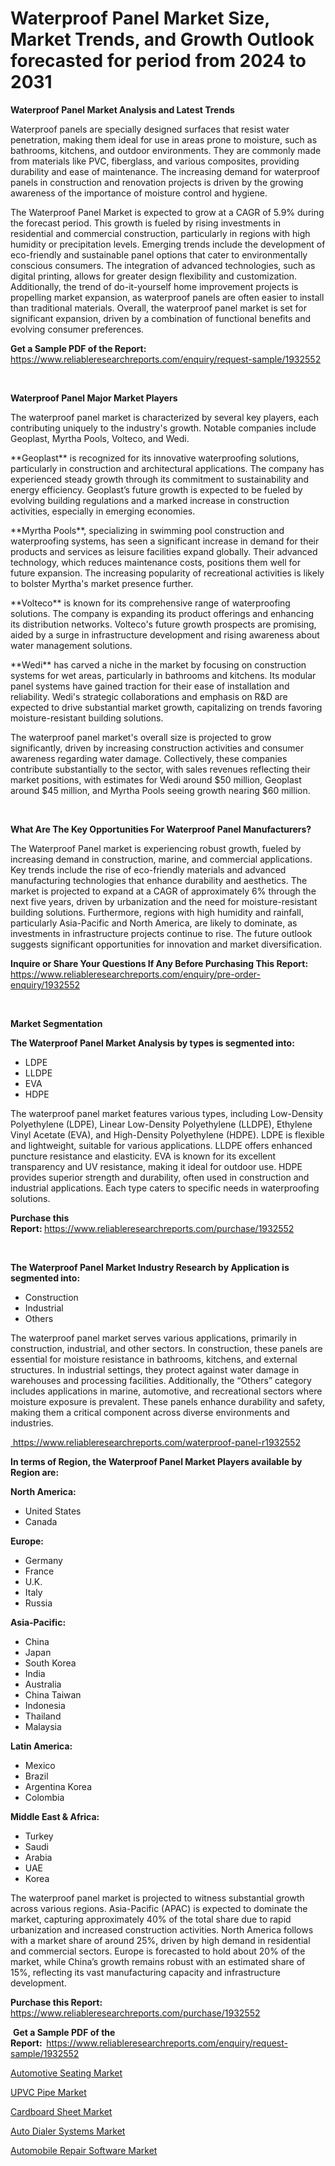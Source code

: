 <p><h1>Waterproof Panel Market Size, Market Trends, and Growth Outlook forecasted for period from 2024 to 2031</h1></p><p><strong>Waterproof Panel Market Analysis and Latest Trends</strong></p>
<p><p>Waterproof panels are specially designed surfaces that resist water penetration, making them ideal for use in areas prone to moisture, such as bathrooms, kitchens, and outdoor environments. They are commonly made from materials like PVC, fiberglass, and various composites, providing durability and ease of maintenance. The increasing demand for waterproof panels in construction and renovation projects is driven by the growing awareness of the importance of moisture control and hygiene.</p><p>The Waterproof Panel Market is expected to grow at a CAGR of 5.9% during the forecast period. This growth is fueled by rising investments in residential and commercial construction, particularly in regions with high humidity or precipitation levels. Emerging trends include the development of eco-friendly and sustainable panel options that cater to environmentally conscious consumers. The integration of advanced technologies, such as digital printing, allows for greater design flexibility and customization. Additionally, the trend of do-it-yourself home improvement projects is propelling market expansion, as waterproof panels are often easier to install than traditional materials. Overall, the waterproof panel market is set for significant expansion, driven by a combination of functional benefits and evolving consumer preferences.</p></p>
<p><strong>Get a Sample PDF of the Report:&nbsp;</strong> <a href="https://www.reliableresearchreports.com/enquiry/request-sample/1932552?utm_campaign=10&utm_medium=2&utm_source=Github&utm_content=ia&utm_term=14112024&utm_id=waterproof-panel">https://www.reliableresearchreports.com/enquiry/request-sample/1932552</a></p>
<p>&nbsp;</p>
<p><strong>Waterproof Panel Major Market Players</strong></p>
<p><p>The waterproof panel market is characterized by several key players, each contributing uniquely to the industry's growth. Notable companies include Geoplast, Myrtha Pools, Volteco, and Wedi.</p><p>**Geoplast** is recognized for its innovative waterproofing solutions, particularly in construction and architectural applications. The company has experienced steady growth through its commitment to sustainability and energy efficiency. Geoplast’s future growth is expected to be fueled by evolving building regulations and a marked increase in construction activities, especially in emerging economies.</p><p>**Myrtha Pools**, specializing in swimming pool construction and waterproofing systems, has seen a significant increase in demand for their products and services as leisure facilities expand globally. Their advanced technology, which reduces maintenance costs, positions them well for future expansion. The increasing popularity of recreational activities is likely to bolster Myrtha's market presence further.</p><p>**Volteco** is known for its comprehensive range of waterproofing solutions. The company is expanding its product offerings and enhancing its distribution networks. Volteco's future growth prospects are promising, aided by a surge in infrastructure development and rising awareness about water management solutions.</p><p>**Wedi** has carved a niche in the market by focusing on construction systems for wet areas, particularly in bathrooms and kitchens. Its modular panel systems have gained traction for their ease of installation and reliability. Wedi's strategic collaborations and emphasis on R&D are expected to drive substantial market growth, capitalizing on trends favoring moisture-resistant building solutions.</p><p>The waterproof panel market's overall size is projected to grow significantly, driven by increasing construction activities and consumer awareness regarding water damage. Collectively, these companies contribute substantially to the sector, with sales revenues reflecting their market positions, with estimates for Wedi around $50 million, Geoplast around $45 million, and Myrtha Pools seeing growth nearing $60 million.</p></p>
<p>&nbsp;</p>
<p><strong>What Are The Key Opportunities For Waterproof Panel Manufacturers?</strong></p>
<p><p>The Waterproof Panel market is experiencing robust growth, fueled by increasing demand in construction, marine, and commercial applications. Key trends include the rise of eco-friendly materials and advanced manufacturing technologies that enhance durability and aesthetics. The market is projected to expand at a CAGR of approximately 6% through the next five years, driven by urbanization and the need for moisture-resistant building solutions. Furthermore, regions with high humidity and rainfall, particularly Asia-Pacific and North America, are likely to dominate, as investments in infrastructure projects continue to rise. The future outlook suggests significant opportunities for innovation and market diversification.</p></p>
<p><strong>Inquire or Share Your Questions If Any Before Purchasing This Report:</strong> <a href="https://www.reliableresearchreports.com/enquiry/pre-order-enquiry/1932552?utm_campaign=10&utm_medium=2&utm_source=Github&utm_content=ia&utm_term=14112024&utm_id=waterproof-panel">https://www.reliableresearchreports.com/enquiry/pre-order-enquiry/1932552</a></p>
<p>&nbsp;</p>
<p><strong>Market Segmentation</strong></p>
<p><strong>The Waterproof Panel Market Analysis by types is segmented into:</strong></p>
<p><ul><li>LDPE</li><li>LLDPE</li><li>EVA</li><li>HDPE</li></ul></p>
<p><p>The waterproof panel market features various types, including Low-Density Polyethylene (LDPE), Linear Low-Density Polyethylene (LLDPE), Ethylene Vinyl Acetate (EVA), and High-Density Polyethylene (HDPE). LDPE is flexible and lightweight, suitable for various applications. LLDPE offers enhanced puncture resistance and elasticity. EVA is known for its excellent transparency and UV resistance, making it ideal for outdoor use. HDPE provides superior strength and durability, often used in construction and industrial applications. Each type caters to specific needs in waterproofing solutions.</p></p>
<p><strong>Purchase this Report:&nbsp;</strong><a href="https://www.reliableresearchreports.com/purchase/1932552?utm_campaign=10&utm_medium=2&utm_source=Github&utm_content=ia&utm_term=14112024&utm_id=waterproof-panel">https://www.reliableresearchreports.com/purchase/1932552</a></p>
<p>&nbsp;</p>
<p><strong>The Waterproof Panel Market Industry Research by Application is segmented into:</strong></p>
<p><ul><li>Construction</li><li>Industrial</li><li>Others</li></ul></p>
<p><p>The waterproof panel market serves various applications, primarily in construction, industrial, and other sectors. In construction, these panels are essential for moisture resistance in bathrooms, kitchens, and external structures. In industrial settings, they protect against water damage in warehouses and processing facilities. Additionally, the “Others” category includes applications in marine, automotive, and recreational sectors where moisture exposure is prevalent. These panels enhance durability and safety, making them a critical component across diverse environments and industries.</p></p>
<p><a href="https://www.reliableresearchreports.com/waterproof-panel-r1932552?utm_campaign=10&utm_medium=2&utm_source=Github&utm_content=ia&utm_term=14112024&utm_id=waterproof-panel">&nbsp;https://www.reliableresearchreports.com/waterproof-panel-r1932552</a></p>
<p><strong>In terms of Region, the Waterproof Panel Market Players available by Region are:</strong></p>
<p>
    <p> <strong> North America: </strong>
        <ul>
            <li>United States</li>
            <li>Canada</li>
        </ul>
        </p> 
    <p> <strong> Europe: </strong>
        <ul>
            <li>Germany</li>
            <li>France</li>
            <li>U.K.</li>
            <li>Italy</li>
            <li>Russia</li>
        </ul>
        </p> 
    <p> <strong> Asia-Pacific: </strong>
        <ul>
            <li>China</li>
            <li>Japan</li>
            <li>South Korea</li>
            <li>India</li>
            <li>Australia</li>
            <li>China Taiwan</li>
            <li>Indonesia</li>
            <li>Thailand</li>
            <li>Malaysia</li>
        </ul>
        </p> 
    <p> <strong> Latin America: </strong>
        <ul>
            <li>Mexico</li>
            <li>Brazil</li>
            <li>Argentina Korea</li>
            <li>Colombia</li>
        </ul>
        </p> 
    <p> <strong> Middle East & Africa: </strong>
        <ul>
            <li>Turkey</li>
            <li>Saudi</li>
            <li>Arabia</li>
            <li>UAE</li>
            <li>Korea</li>
        </ul>
    </p>
    </p>
<p><p>The waterproof panel market is projected to witness substantial growth across various regions. Asia-Pacific (APAC) is expected to dominate the market, capturing approximately 40% of the total share due to rapid urbanization and increased construction activities. North America follows with a market share of around 25%, driven by high demand in residential and commercial sectors. Europe is forecasted to hold about 20% of the market, while China’s growth remains robust with an estimated share of 15%, reflecting its vast manufacturing capacity and infrastructure development.</p></p>
<p><strong>Purchase this Report: </strong><a href="https://www.reliableresearchreports.com/purchase/1932552?utm_campaign=10&utm_medium=2&utm_source=Github&utm_content=ia&utm_term=14112024&utm_id=waterproof-panel">https://www.reliableresearchreports.com/purchase/1932552</a></p>
<p>&nbsp;<strong>Get a Sample PDF of the Report:&nbsp;&nbsp;</strong><a href="https://www.reliableresearchreports.com/enquiry/request-sample/1932552?utm_campaign=10&utm_medium=2&utm_source=Github&utm_content=ia&utm_term=14112024&utm_id=waterproof-panel">https://www.reliableresearchreports.com/enquiry/request-sample/1932552</a></p>
<p><strong></strong></p>
<p><p><a href="https://www.linkedin.com/pulse/navigating-automotive-seating-market-expert-analysis-forecast-ge1ee?utm_campaign=10&utm_medium=2&utm_source=Github&utm_content=ia&utm_term=14112024&utm_id=waterproof-panel">Automotive Seating Market</a></p><p><a href="https://github.com/ygfu6u/Market-Research-Report-List-1/blob/main/upvc-pipe-market.md?utm_campaign=10&utm_medium=2&utm_source=Github&utm_content=ia&utm_term=14112024&utm_id=waterproof-panel">UPVC Pipe Market</a></p><p><a href="https://www.linkedin.com/pulse/cardboard-sheet-market-maturity-analysis-regional-disparities-dxpnc?utm_campaign=10&utm_medium=2&utm_source=Github&utm_content=ia&utm_term=14112024&utm_id=waterproof-panel">Cardboard Sheet Market</a></p><p><a href="https://issuu.com/reportprime-2/docs/auto-dialer-systems-market-size-203_5413770fcb7bf1?utm_campaign=10&utm_medium=2&utm_source=Github&utm_content=ia&utm_term=14112024&utm_id=waterproof-panel">Auto Dialer Systems Market</a></p><p><a href="https://issuu.com/reportprime-2/docs/automobile-repair-software-market-s_a7ca5c6bc129ec?utm_campaign=10&utm_medium=2&utm_source=Github&utm_content=ia&utm_term=14112024&utm_id=waterproof-panel">Automobile Repair Software Market</a></p></p>